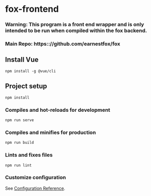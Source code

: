 # fox-frontend

### Warning: This program is a front end wrapper and is only intended to be run when compiled within the fox backend.
### Main Repo: https:://github.com/earnestfox/fox

## Install Vue
```
npm install -g @vue/cli
```

## Project setup
```
npm install
```

### Compiles and hot-reloads for development
```
npm run serve
```

### Compiles and minifies for production
```
npm run build
```

### Lints and fixes files
```
npm run lint
```

### Customize configuration
See [Configuration Reference](https://cli.vuejs.org/config/).
